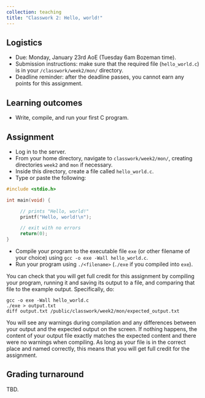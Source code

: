 ```yaml
---
collection: teaching
title: "Classwork 2: Hello, world!"
---
```


## Logistics
* Due: Monday, January 23rd AoE (Tuesday 6am Bozeman time).
* Submission instructions: make sure that the required file (`hello_world.c`) is in your
	`/classwork/week2/mon/` directory.
* Deadline reminder: after the deadline passes, you cannot earn any points for
	this assignment.

## Learning outcomes
* Write, compile, and run your first C program.

## Assignment

* Log in to the server.
* From your home directory, navigate to `classwork/week2/mon/`, creating directories `week2` and `mon` if necessary.
* Inside this directory, create a file called `hello_world.c`.
* Type or paste the following:

```c
#include <stdio.h>

int main(void) {

     // prints "Hello, world!"
     printf("Hello, world!\n");

     // exit with no errors
     return(0);
}
```
* Compile your program to the executable file `exe` (or other filename of your
	choice) using `gcc -o exe -Wall hello_world.c`.
* Run your program using `./<filename>` (`./exe` if you compiled into `exe`).

You can check that you will get full credit for this assignment by compiling
	your program, running it and saving its output to a file, and comparing
	that file to the example output. Specifically, do:
```
gcc -o exe -Wall hello_world.c
./exe > output.txt
diff output.txt /public/classwork/week2/mon/expected_output.txt
```
You will see any warnings during compilation and any differences between your output and the expected output on the
screen. If nothing happens, the content of your output file exactly matches the
expected content and there were no warnings when compiling. As long as your file is in the correct place and named
correctly, this means that you will get full credit for the assignment.

## Grading turnaround
TBD.
